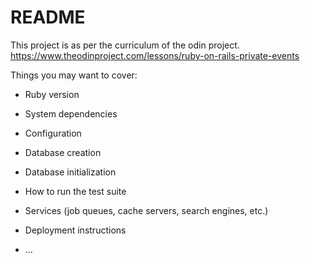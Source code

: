 # README
This project is as per the curriculum of the odin project. 
https://www.theodinproject.com/lessons/ruby-on-rails-private-events


Things you may want to cover:

* Ruby version

* System dependencies

* Configuration

* Database creation

* Database initialization

* How to run the test suite

* Services (job queues, cache servers, search engines, etc.)

* Deployment instructions

* ...
